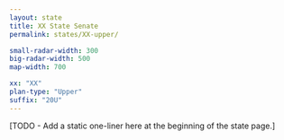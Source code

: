 ```yaml
---
layout: state
title: XX State Senate
permalink: states/XX-upper/

small-radar-width: 300
big-radar-width: 500
map-width: 700

xx: "XX"
plan-type: "Upper"
suffix: "20U"
---
```


[TODO - Add a static one-liner here at the beginning of the state page.]